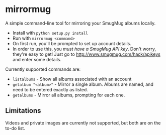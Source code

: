mirrormug
=========

A simple command-line tool for mirroring your SmugMug albums locally.

* Install with `python setup.py install`
* Run with `mirrormug <command>`
* On first run, you'll be prompted to set up account details.
* In order to use this, you *must have a SmugMug API key*. Don't worry, they're easy to get! Just go to http://www.smugmug.com/hack/apikeys and enter some details.

Currently supported commands are:

* `listalbums` - Show all albums associated with an account
* `getalbum "<album>"` - Mirror a single album. Albums are named, and need to be entered exactly as listed.
* `getalbums` - Mirror all albums, prompting for each one.


Limitations
-----------

Videos and private images are currently not supported, but both are on the to-do list.

